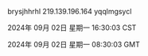 brysjhhrhl 219.139.196.164 yqqlmgsycl

2024年 09月 02日 星期一 16:30:03 CST

2024年 09月 02日 星期一 08:30:03 GMT
